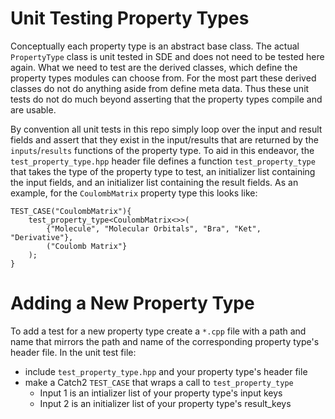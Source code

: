 Unit Testing Property Types
===========================

Conceptually each property type is an abstract base class. The actual
`PropertyType` class is unit tested in SDE and does not need to be tested here
again. What we need to test are the derived classes, which define the property
types modules can choose from. For the most part these derived classes do not
do anything aside from define meta data. Thus these unit tests do not do much
beyond asserting that the property types compile and are usable.

By convention all unit tests in this repo simply loop over the input and result
fields and assert that they exist in the input/results that are returned by
the `inputs`/`results` functions of the property type. To aid in this endeavor,
the `test_property_type.hpp` header file defines a function `test_property_type`
that takes the type of the property type to test, an initializer list containing
the input fields, and an initializer list containing the result fields. As an
example, for the `CoulombMatrix` property type this looks like:

```
TEST_CASE("CoulombMatrix"){
    test_property_type<CoulombMatrix<>>(
        {"Molecule", "Molecular Orbitals", "Bra", "Ket", "Derivative"},
        ("Coulomb Matrix"}
    );
}
```

Adding a New Property Type
==========================

To add a test for a new property type create a `*.cpp` file with a path and name
that mirrors the path and name of the corresponding property type's header file.
In the unit test file:

 - include `test_property_type.hpp` and your property type's header file
 - make a Catch2 `TEST_CASE` that wraps a call to `test_property_type`
   - Input 1 is an intializer list of your property type's input keys
   - Input 2 is an initializer list of your property type's result_keys
